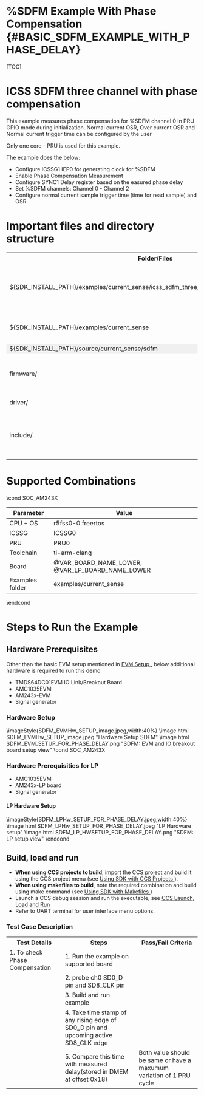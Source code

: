 # %SDFM Example With Phase Compensation {#BASIC_SDFM_EXAMPLE_WITH_PHASE_DELAY}

[TOC]

# ICSS SDFM three channel with phase compensation

This example measures phase compensation for %SDFM channel 0 in PRU GPIO mode
during initialization. Normal current OSR, Over current OSR and Normal current trigger time can be configured by the user

Only one core - PRU is used for this example.

The example does the below:
- Configure ICSSG1 IEP0 for generating clock for %SDFM
- Enable Phase Compensation Measurement
- Configure SYNC1 Delay register based on the easured phase delay
- Set %SDFM channels: Channel 0 - Channel 2
- Configure normal current sample trigger time (time for read sample) and OSR

# Important files and directory structure

<table>
<tr>
    <th>Folder/Files
    <th>Description
</tr>
<tr>
    <td>${SDK_INSTALL_PATH}/examples/current_sense/icss_sdfm_three_channel_with_phase_compensation</td>
    <td> Application specific sources for ICSS %SDFM with phase compensation </td>
</tr>
<tr>
    <td>${SDK_INSTALL_PATH}/examples/current_sense</td>
    <td> Common source for ICSS %SDFM applications </td>
</tr>
<tr><td colspan="2" bgcolor=#F0F0F0> ${SDK_INSTALL_PATH}/source/current_sense/sdfm</td></tr>
<tr>
    <td>firmware/</td>
    <td>Folder containing ICSS %SDFM firmware sources</td>
</tr>
<tr>
    <td>driver/</td>
    <td>ICSS %SDFM driver source</td>
</tr>
<tr>
    <td>include/</td>
    <td>Folder containing ICSS %SDFM structures and APIs declarations</td>
</tr>
</table>

# Supported Combinations

\cond SOC_AM243X

 Parameter       | Value
 ----------------|-----------
 CPU + OS        | r5fss0-0 freertos
 ICSSG           | ICSSG0
 PRU             | PRU0
 Toolchain       | ti-arm-clang
 Board           | @VAR_BOARD_NAME_LOWER, @VAR_LP_BOARD_NAME_LOWER
 Examples folder | examples/current_sense

\endcond

# Steps to Run the Example

## Hardware Prerequisites
Other than the basic EVM setup mentioned in <a href="@VAR_MCU_SDK_DOCS_PATH/EVM_SETUP_PAGE.html" target="_blank"> EVM Setup </a>, below additional hardware is required to run this demo
- TMDS64DC01EVM IO Link/Breakout Board
- AMC1035EVM
- AM243x-EVM
- Signal generator


### Hardware Setup
\imageStyle{SDFM_EVMHw_SETUP_image.jpeg,width:40%}
\image html SDFM_EVMHw_SETUP_image.jpeg  "Hardware Setup SDFM"
\image html SDFM_EVM_SETUP_FOR_PHASE_DELAY.png  "SDFM: EVM and IO breakout board setup view"
\cond SOC_AM243X
### Hardware Prerequisities for LP
- AMC1035EVM
- AM243x-LP board
- Signal generator

#### LP Hardware Setup
\imageStyle{SDFM_LPHw_SETUP_FOR_PHASE_DELAY.jpeg,width:40%}
\image html SDFM_LPHw_SETUP_FOR_PHASE_DELAY.jpeg  "LP Hardware setup"
\image html SDFM_LP_HWSETUP_FOR_PHASE_DELAY.png  "SDFM: LP setup view"
\endcond
## Build, load and run

- **When using CCS projects to build**, import the CCS project and build it using the CCS project menu (see <a href="@VAR_MCU_SDK_DOCS_PATH/CCS_PROJECTS_PAGE.html" target="_blank"> Using SDK with CCS Projects </a>).
- **When using makefiles to build**, note the required combination and build using
  make command (see <a href="@VAR_MCU_SDK_DOCS_PATH/MAKEFILE_BUILD_PAGE.html" target="_blank"> Using SDK with Makefiles </a>)
- Launch a CCS debug session and run the executable, see <a href="@VAR_MCU_SDK_DOCS_PATH/CCS_LAUNCH_PAGE.html" target="_blank">  CCS Launch, Load and Run </a>
- Refer to UART terminal for user interface menu options.

### Test Case Description
<table>
<tr>
        <th>Test Details
        <th>Steps
        <th>Pass/Fail Criteria
</tr>
<tr>
        <td>1. To check Phase Compensation</td>
        <td>1. Run the example on supported board </td>
        <td></td>
</tr>
<tr>
        <td></td>
        <td>2. probe ch0 SD0_D pin and SD8_CLK pin </td>
        <td></td>
</tr>
<tr>
        <td></td>
        <td>3. Build and run example</td>
        <td></td>
</tr>
<tr>
        <td></td>
        <td>4. Take time stamp of any rising edge of SD0_D pin and upcoming active SD8_CLK edge</td>
        <td></td>
</tr>
<tr>
        <td></td>
        <td>5. Compare this time with measured delay(stored in DMEM at offset 0x18)</td>
        <td>Both value should be same or have a maxumum variation of 1 PRU cycle</td>
</tr>
</table>